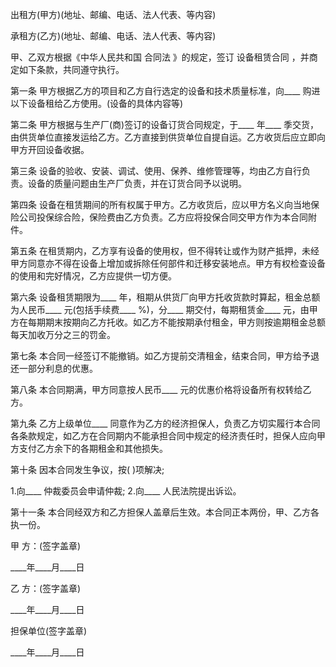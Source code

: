 
 


出租方(甲方)(地址、邮编、电话、法人代表、等内容)


承租方(乙方)(地址、邮编、电话、法人代表、等内容)


甲、乙双方根据《中华人民共和国
合同法
》的规定，签订
设备租赁合同
，并商定如下条款，共同遵守执行。


第一条 甲方根据乙方的项目和乙方自行选定的设备和技术质量标准，向____ 购进以下设备租给乙方使用。(设备的具体内容等)


第二条 甲方根据与生产厂(商)签订的设备订货合同规定，于____ 年____ 季交货，由供货单位直接发运给乙方。乙方直接到供货单位自提自运。乙方收货后应立即向甲方开回设备收据。


第三条 设备的验收、安装、调试、使用、保养、维修管理等，均由乙方自行负责。设备的质量问题由生产厂负责，并在订货合同予以说明。


第四条 设备在租赁期间的所有权属于甲方。乙方收货后，应以甲方名义向当地保险公司投保综合险，保险费由乙方负责。乙方应将投保合同交甲方作为本合同附件。


第五条 在租赁期内，乙方享有设备的使用权，但不得转让或作为财产抵押，未经甲方同意亦不得在设备上增加或拆除任何部件和迁移安装地点。甲方有权检查设备的使用和完好情况，乙方应提供一切方便。


第六条 设备租赁期限为____ 年，租期从供货厂向甲方托收货款时算起，租金总额为人民币____ 元(包括手续费____ %)，分____ 期交付，每期租赁金____ 元，由甲方在每期期末按期向乙方托收。如乙方不能按期承付租金，甲方则按逾期租金总额每天加收万分之三的罚金。


第七条 本合同一经签订不能撤销。如乙方提前交清租金，结束合同，甲方给予退还一部分利息的优惠。


第八条 本合同期满，甲方同意按人民币____ 元的优惠价格将设备所有权转给乙方。


第九条 乙方上级单位____ 同意作为乙方的经济担保人，负责乙方切实履行本合同各条款规定，如乙方在合同期内不能承担合同中规定的经济责任时，担保人应向甲方支付乙方余下的各期租金和其他损失。


第十条 因本合同发生争议，按( )项解决;


1.向____ 仲裁委员会申请仲裁; 2.向____ 人民法院提出诉讼。


第十一条 本合同经双方和乙方担保人盖章后生效。本合同正本两份，甲、乙方各执一份。


甲 方：(签字盖章)


____年____月____日


乙 方：(签字盖章)


____年____月____日


担保单位(签字盖章)


____年____月____日
 


 

 
 
 
 
 
  


  
 

  


  


  
 
 
 
 

